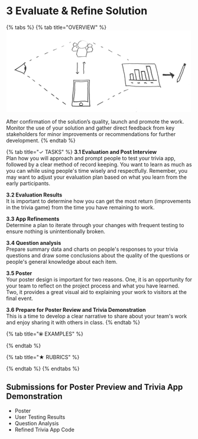 # 3 Evaluate & Refine Solution

{% tabs %}
{% tab title="OVERVIEW" %}
![](../.gitbook/assets/trivia-phase-3-drawing-alpha-reduced.png)

After confirmation of the solution’s quality, launch and promote the work. Monitor the use of your solution and gather direct feedback from key stakeholders for minor improvements or recommendations for further development.
{% endtab %}

{% tab title="✓  TASKS" %}
**3.1 Evaluation and Post Interview**  
Plan how you will approach and prompt people to test your trivia app, followed by a clear method of record keeping. You want to learn as much as you can while using people's time wisely and respectfully. Remember, you may want to adjust your evaluation plan based on what you learn from the early participants.

**3.2 Evaluation Results**  
It is important to determine how you can get the most return \(improvements in the trivia game\) from the time you have remaining to work.

**3.3 App Refinements**  
Determine a plan to iterate through your changes with frequent testing to ensure nothing is unintentionally broken.

**3.4 Question analysis**  
Prepare summary data and charts on people's responses to your trivia questions and draw some conclusions about the quality of the questions or people's general knowledge about each item.

**3.5 Poster**  
Your poster design is important for two reasons. One, it is an opportunity for your team to reflect on the project process and what you have learned. Two, it provides a great visual aid to explaining your work to visitors at the final event.

**3.6 Prepare for Poster Review and Trivia Demonstration**  
This is a time to develop a clear narrative to share about your team's work and enjoy sharing it with others in class.
{% endtab %}

{% tab title="⦿ EXAMPLES" %}

{% endtab %}

{% tab title="★  RUBRICS" %}

{% endtab %}
{% endtabs %}

## **Submissions for Poster Preview and Trivia App Demonstration**

* Poster
* User Testing Results
* Question Analysis
* Refined Trivia App Code

